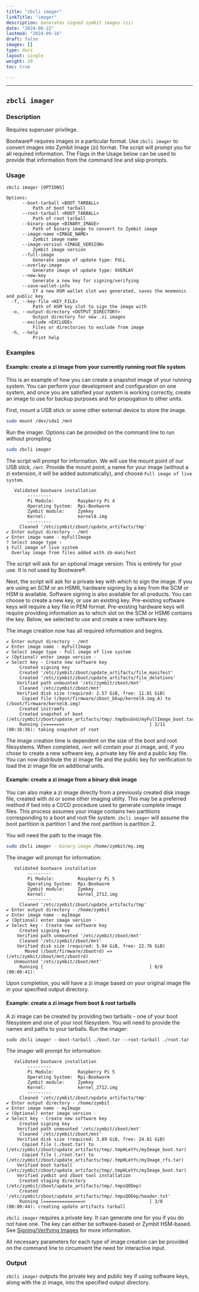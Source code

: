```yaml
---
title: "zbcli imager"
linkTitle: "imager"
description: Generates signed zymbit images (zi) 
date: "2024-08-22"
lastmod: "2024-09-16"
draft: false
images: []
type: docs
layout: single
weight: 20
toc: true

---
```


-----

## `zbcli imager`

### Description

Requires superuser privilege. 

Bootware® requires images in a particular format. Use `zbcli imager` to convert images into Zymbit Image (zi) format. The script will prompt you for all required information. The Flags in the Usage below can be used to provide that information from the command line and skip prompts.

### Usage

```
zbcli imager [OPTIONS]

Options:
      --boot-tarball <BOOT_TARBALL>
          Path of boot tarball
      --root-tarball <ROOT_TARBALL>
          Path of root tarball
      --binary-image <BINARY_IMAGE>
          Path of binary image to convert to Zymbit image
      --image-name <IMAGE_NAME>
          Zymbit image name
      --image-version <IMAGE_VERSION>
          Zymbit image version
      --full-image
          Generate image of update type: FULL
      --overlay-image
          Generate image of update type: OVERLAY
      --new-key
          Generate a new key for signing/verifying
      --save-wallet-info
          If a new HSM wallet slot was generated, saves the mnemonic and public key
  -f, --key-file <KEY_FILE>
          Path of HSM key slot to sign the image with
  -o, --output-directory <OUTPUT_DIRECTORY>
          Output directory for new .zi images
      --exclude <EXCLUDE>
          Files or directories to exclude from image
  -h, --help
          Print help

```

### Examples


#### Example: create a zi image from your currently running root file system

This is an example of how you can create a snapshot image of your running system. You can perform your development and configuration on one system, and once you are satisfied your system is working correctly, create an image to use for backup purposes and for propogation to other units.

First, mount a USB stick or some other external device to store the image.

```bash
sudo mount /dev/sda1 /mnt
```

Run the imager. Options can be provided on the command line to run without prompting. 

```bash
sudo zbcli imager
```

The script will prompt for information. We will use the mount point of our USB stick, `/mnt`. Provide the mount point, a name for your image (without a zi extension, it will be added automatically), and choose `Full image of live system`.

```
   Validated bootware installation
        ---------
        Pi Module:         Raspberry Pi 4
        Operating System:  Rpi-Bookworm
        Zymbit module:     Zymkey
        Kernel:            kernel8.img
        ---------
     Cleaned '/etc/zymbit/zboot/update_artifacts/tmp'
✔ Enter output directory · /mnt
✔ Enter image name · myFullImage
? Select image type ›
❯ Full image of live system
  Overlay image from files added with zb-manifest
```

The script will ask for an optional image version. This is entirely for your use. It is not used by Bootware®.

Next, the script will ask for a private key with which to sign the image. If you are using an SCM or an HSM6, hardware signing by a key from the SCM or HSM is available. Software signing is also available for all products. You can choose to create a new key, or use an existing key. Pre-existing software keys will require a key file in PEM format. Pre-existing hardware keys will require providing information as to which slot on the SCM or HSM6 contains the key. Below, we selected to use and create a new software key.

The image creation now has all required information and begins.

```
✔ Enter output directory · /mnt
✔ Enter image name · myFullImage
✔ Select image type · Full image of live system
✔ (Optional) enter image version ·
✔ Select key · Create new software key
     Created signing key
     Created '/etc/zymbit/zboot/update_artifacts/file_manifest'
     Created '/etc/zymbit/zboot/update_artifacts/file_deletions'
    Verified path unmounted '/etc/zymbit/zboot/mnt'
     Cleaned '/etc/zymbit/zboot/mnt'
    Verified disk size (required: 2.57 GiB, free: 11.01 GiB)
      Copied file (/boot/firmware/zboot_bkup/kernel8.img.A) to (/boot/firmware/kernel8.img)
     Created initramfs
     Created snapshot of boot (/etc/zymbit/zboot/update_artifacts/tmp/.tmpQxuGnU/myFullImage_boot.tar)
     Running [=======>                                ] 2/11 (00:16:36): taking snapshot of root        
```

The image creation time is dependent on the size of the boot and root filesystems. When completed, `/mnt` will contain your zi image, and, if you chose to create a new software key, a private key file and a public key file. You can now distribute the zi image file and the public key for verification to load the zi image file on additional units.

#### Example: create a zi image from a binary disk image

You can also make a zi image directly from a previously created disk image file, created with `dd` or some other imaging utility. This may be a preferred method if tied into a CI/CD procedure used to generate complete image files. This process assumes your image contains two partitions corresponding to a boot and root file system. `zbcli imager` will assume the boot partition is partition 1 and the root partition is partition 2.

You will need the path to the image file.

```bash
sudo zbcli imager --binary-image /home/zymbit/my.img
```

The imager will prompt for information:

```
   Validated bootware installation
        ---------
        Pi Module:         Raspberry Pi 5
        Operating System:  Rpi-Bookworm
        Zymbit module:     Zymkey
        Kernel:            kernel_2712.img
        ---------
     Cleaned '/etc/zymbit/zboot/update_artifacts/tmp'
✔ Enter output directory · /home/zymbit
✔ Enter image name · myImage
✔ (Optional) enter image version ·
✔ Select key · Create new software key
     Created signing key
    Verified path unmounted '/etc/zymbit/zboot/mnt'
     Cleaned '/etc/zymbit/zboot/mnt'
    Verified disk size (required: 5.94 GiB, free: 22.76 GiB)
       Moved (/boot/firmware/zbootrd) => (/etc/zymbit/zboot/mnt/zbootrd)
   Unmounted '/etc/zymbit/zboot/mnt'
     Running [                                        ] 0/8 (00:00:41):           
```

Upon completion, you will have a zi image based on your original image file in your specified output directory.

#### Example: create a zi image from boot & root tarballs

A zi image can be created by providing two tarballs - one of your boot filesystem and one of your root filesystem. You will need to provide the names and paths to your tarballs. Run the imager:

```
sudo zbcli imager --boot-tarball ./boot.tar --root-tarball ./root.tar
```

The imager will prompt for information:

```
   Validated bootware installation
        ---------
        Pi Module:         Raspberry Pi 5
        Operating System:  Rpi-Bookworm
        Zymbit module:     Zymkey
        Kernel:            kernel_2712.img
        ---------
     Cleaned '/etc/zymbit/zboot/update_artifacts/tmp'
✔ Enter output directory · /home/zymbit
✔ Enter image name · myImage
✔ (Optional) enter image version ·
✔ Select key · Create new software key
     Created signing key
    Verified path unmounted '/etc/zymbit/zboot/mnt'
     Cleaned '/etc/zymbit/zboot/mnt'
    Verified disk size (required: 3.89 GiB, free: 24.81 GiB)
      Copied file (./boot.tar) to (/etc/zymbit/zboot/update_artifacts/tmp/.tmpHLetYc/myImage_boot.tar)
      Copied file (./root.tar) to (/etc/zymbit/zboot/update_artifacts/tmp/.tmpHLetYc/myImage_rfs.tar)
    Verified boot tarball (/etc/zymbit/zboot/update_artifacts/tmp/.tmpHLetYc/myImage_boot.tar)
    Verified zymbit and zboot tool installation
     Created staging directory (/etc/zymbit/zboot/update_artifacts/tmp/.tmpsQODep)
     Created '/etc/zymbit/zboot/update_artifacts/tmp/.tmpsQODep/header.txt'
     Running [===============>                        ] 3/8 (00:00:44): creating update artifacts tarball                       
```

`zbcli imager` requires a private key. It can generate one for you if you do not have one. The key can either be software-based or Zymbit HSM-based. See [Signing/Verifying Images](../../features/signing) for more information.

All necessary parameters for each type of image creation can be provided on the command line to circumvent the need for interactive input.

### Output

`zbcli imager` outputs the private key and public key if using software keys, along with the zi image, into the specified output directory.

